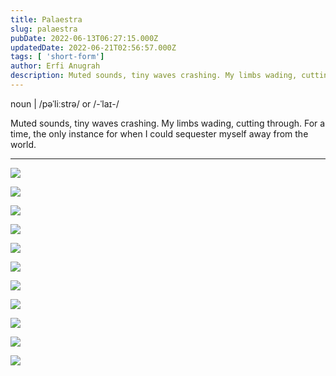 ```yaml
---
title: Palaestra
slug: palaestra
pubDate: 2022-06-13T06:27:15.000Z
updatedDate: 2022-06-21T02:56:57.000Z
tags: [ 'short-form']
author: Erfi Anugrah
description: Muted sounds, tiny waves crashing. My limbs wading, cutting through. For a time, the only instance for when I could sequester myself away from the world.
---
```


noun | /pəˈliːstrə/ or /-ˈlaɪ-/

Muted sounds, tiny waves crashing. My limbs wading, cutting through. For a time, the only instance for when I could sequester myself away from the world.

---

![](https://erfianugrah.com/content/images/2022/06/120-220210-0005.jpg)

![](https://erfianugrah.com/content/images/2022/06/120-220210-0006.jpg)

![](https://erfianugrah.com/content/images/2022/06/120-220210-0009-1.jpg)

![](https://erfianugrah.com/content/images/2022/06/120-220512-0001.jpg)

![](https://erfianugrah.com/content/images/2022/06/120-220512-0002.jpg)

![](https://erfianugrah.com/content/images/2022/06/120-220512-0003.jpg)

![](https://erfianugrah.com/content/images/2022/06/120-220512-0005.jpg)

![](https://erfianugrah.com/content/images/2022/06/120-220610-0002.jpg)

![](https://erfianugrah.com/content/images/2022/06/120-220610-0004.jpg)

![](https://erfianugrah.com/content/images/2022/06/120-220610-0005.jpg)

![](https://erfianugrah.com/content/images/2022/06/120-220610-0009.jpg)
